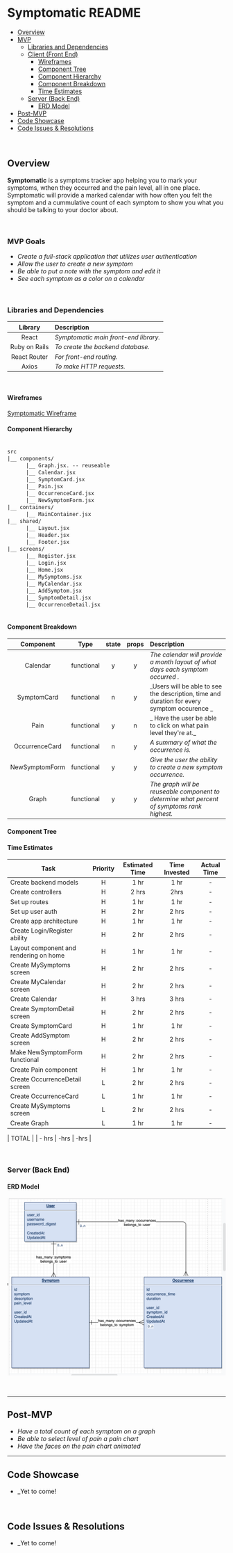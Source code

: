 # Symptomatic README <!-- omit in toc -->

- [Overview](#overview)
- [MVP](#mvp)
  - [Libraries and Dependencies](#libraries-and-dependencies)
  - [Client (Front End)](#client-front-end)
    - [Wireframes](#wireframes)
    - [Component Tree](#component-tree)
    - [Component Hierarchy](#component-hierarchy)
    - [Component Breakdown](#component-breakdown)
    - [Time Estimates](#time-estimates)
  - [Server (Back End)](#server-back-end)
    - [ERD Model](#erd-model)
- [Post-MVP](#post-mvp)
- [Code Showcase](#code-showcase)
- [Code Issues & Resolutions](#code-issues--resolutions)

<br>

## Overview

**Symptomatic** is a symptoms tracker app helping you to mark your symptoms, wthen they occurred and the pain level, all in one place. Symptomatic will provide a marked calendar with how often you felt the symptom and a cummulative count of each symptom to show you what you should be talking to your doctor about. 

<br>

### MVP Goals

- _Create a full-stack application that utilizes user authentication_
- _Allow the user to create a new symptom_
- _Be able to put a note with the symptom and edit it_
- _See each symptom as a color on a calendar_


<br>

### Libraries and Dependencies

|     Library      | Description                                |
| :--------------: | :----------------------------------------- |
|      React       | _Symptomatic main front-end library._ |
|     Ruby on Rails      | _To create the backend database._ |
|   React Router   | _For front-end routing._ |
| Axios | _To make HTTP requests._ |


<br>



#### Wireframes


[Symptomatic Wireframe](https://whimsical.com/FFd9ZV7DhQ84C962p2smtu)





#### Component Hierarchy 

``` structure

src
|__ components/
      |__ Graph.jsx. -- reuseable
      |__ Calendar.jsx 
      |__ SymptomCard.jsx
      |__ Pain.jsx 
      |__ OccurrenceCard.jsx 
      |__ NewSymptomForm.jsx 
|__ containers/
      |__ MainContainer.jsx
|__ shared/
      |__ Layout.jsx
      |__ Header.jsx
      |__ Footer.jsx
|__ screens/
      |__ Register.jsx
      |__ Login.jsx
      |__ Home.jsx 
      |__ MySymptoms.jsx
      |__ MyCalendar.jsx
      |__ AddSymptom.jsx
      |__ SymptomDetail.jsx
      |__ OccurrenceDetail.jsx
      

```

#### Component Breakdown
 

|  Component   |    Type    | state | props | Description                                                      |
| :----------: | :--------: | :---: | :---: | :--------------------------------------------------------------- |
|  Calendar  | functional |   y   |   y   | _The calendar will provide a month layout of what days each symptom occurred ._       |
|   SymptomCard    |   functional    |   n   |   y   | _Users will be able to see the description, time and duration for every symptom occurence  _      |
| Pain | functional |   y   |   n   | _ Have the user be able to click on what pain level they're at._                 |
|    OccurrenceCard    | functional |   n   |   y   | _A summary of what the occurrence is._ |
|    NewSymptomForm    | functional |   y   |   y   | _Give the user the ability to create a new symptom occurrence._ |
|    Graph    | functional |   y   |   y   | _The graph will be reuseable component to determine what percent of symptoms rank highest._               |



#### Component Tree






#### Time Estimates



| Task                | Priority | Estimated Time | Time Invested | Actual Time |
| ------------------- | :------: | :------------: | :-----------: | :---------: |
| Create backend models    |    H     |     1 hr      |   1   hr     |   -     |
| Create controllers    |    H     |     2 hrs      |   2hrs     |   -     |
| Set up routes    |    H     |     1 hr      |   1   hr     |   -     |
| Set up user auth    |    H     |     2 hr      |   2   hrs     |   -     |
| Create app architecture    |    H     |     1 hr      |   1   hr     |   -     |
| Create Login/Register ability    |    H     |     2 hr      |   2   hrs     |   -     |
| Layout component and rendering on home    |    H     |     1 hr      |   1   hr     |   -     |
| Create MySymptoms screen    |    H     |     2 hr      |   2  hrs     |   -     |
| Create MyCalendar screen    |    H     |     2 hr      |   2  hrs     |   -     |
| Create Calendar    |    H     |     3 hrs      |   3  hrs     |   -     |
| Create SymptomDetail screen    |    H     |     2 hr      |   2  hrs     |   -     |
| Create SymptomCard    |    H     |     1 hr      |   1  hr     |   -     |
| Create AddSymptom screen    |    H     |     2 hr      |   2  hrs     |   -     |
| Make NewSymptomForm functional    |    H     |     2 hr      |   2  hrs     |   -     |
| Create Pain component    |    H     |     1 hr      |   1  hr     |   -     |
| Create OccurrenceDetail screen    |    L     |     2 hr      |   2  hrs     |   -     |
| Create OccurrenceCard    |    L     |     1 hr      |   1  hr     |   -     |
| Create MySymptoms screen    |    L     |     2 hr      |   2  hrs     |   -     |
| Create Graph    |    L     |     1 hr      |   1  hr     |   -     |

| TOTAL               |          |     - hrs      |    -hrs     |     -hrs   |

<br>

### Server (Back End)

#### ERD Model

![ERD image](symptomaticERD.png)
>
<br>

***

## Post-MVP

- _Have a total count of each symptom on a graph_
- _Be able to select level of pain a pain chart_
- _Have the faces on the pain chart animated_

***

## Code Showcase
- _Yet to come! 

``` structure


```
## Code Issues & Resolutions

- _Yet to come! 
